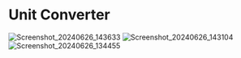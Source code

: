# Unit Converter

![Screenshot_20240626_143633](https://github.com/yair-shtern/Android-Kotlin-Course/assets/101128645/8e8d693e-16d7-4469-9593-dbe8d2214ac8)
![Screenshot_20240626_143104](https://github.com/yair-shtern/Android-Kotlin-Course/assets/101128645/d0a3bbd2-53da-4597-8512-c167af6c577c)
![Screenshot_20240626_134455](https://github.com/yair-shtern/Android-Kotlin-Course/assets/101128645/b3a52759-d743-40aa-a030-ede67cb2529a)
